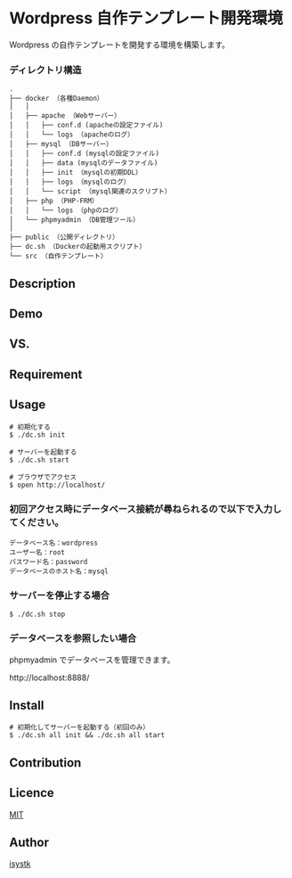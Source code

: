 Wordpress 自作テンプレート開発環境
====

Wordpress の自作テンプレートを開発する環境を構築します。

### ディレクトリ構造
```
.
├── docker （各種Daemon）
│   │
│   ├── apache （Webサーバー）
│   │   ├── conf.d (apacheの設定ファイル)
│   │   └── logs （apacheのログ）
│   ├── mysql （DBサーバー）
│   │   ├── conf.d (mysqlの設定ファイル)
│   │   ├── data (mysqlのデータファイル)
│   │   ├── init （mysqlの初期DDL）
│   │   ├── logs （mysqlのログ）
│   │   └── script （mysql関連のスクリプト）
│   ├── php （PHP-FRM）
│   │   └── logs （phpのログ）
│   └── phpmyadmin （DB管理ツール）
│
├── public （公開ディレクトリ）
├── dc.sh （Dockerの起動用スクリプト）
└── src （自作テンプレート）
```

## Description

## Demo

## VS. 

## Requirement

## Usage

```
# 初期化する
$ ./dc.sh init

# サーバーを起動する
$ ./dc.sh start

# ブラウザでアクセス
$ open http://localhost/
```

### 初回アクセス時にデータベース接続が尋ねられるので以下で入力してください。
```
データベース名：wordpress
ユーザー名：root 
パスワード名：password
データベースのホスト名：mysql
```

### サーバーを停止する場合
```
$ ./dc.sh stop
```

### データベースを参照したい場合
phpmyadmin でデータベースを管理できます。

http://localhost:8888/

## Install

```
# 初期化してサーバーを起動する（初回のみ）
$ ./dc.sh all init && ./dc.sh all start
```

## Contribution

## Licence

[MIT](https://github.com/isystk/docker-wordpress/LICENCE)

## Author

[isystk](https://github.com/isystk)


